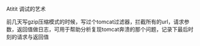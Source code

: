 Atitit 调试的艺术  



前几天写gzip压缩模式的时候，写过个tomcat过滤器，拦截所有的url，请求参数，返回值做日志，可用于帮助分析复现tomcat奔溃的那个问题，记录下最后时刻的请求与返回值
